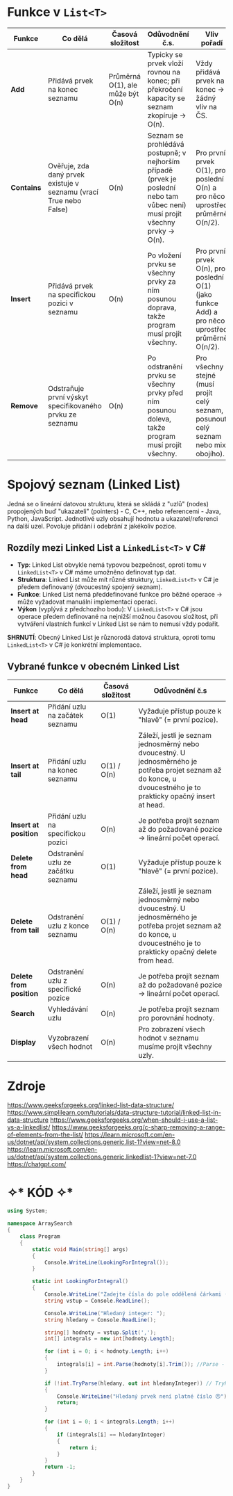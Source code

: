 # Funkce v `List<T>`

| Funkce      | Co dělá  | Časová složitost   | Odůvodnění č.s.   | Vliv pořadí |
|-------------|-----------|------------------------------|---------------------|-------------------------------------|
| **Add**     | Přidává prvek na konec seznamu | Průměrná O(1), ale může být O(n) | Typicky se prvek vloží rovnou na konec; při překročení kapacity se seznam zkopíruje → O(n). | Vždy přidává prvek na konec → žádný vliv na ČS. |
| **Contains**| Ověřuje, zda daný prvek existuje v seznamu (vrací True nebo False)   | O(n)   | Seznam se prohlédává postupně; v nejhorším případě (prvek je poslední nebo tam vůbec není) musí projít všechny prvky → O(n). | Pro první prvek O(1), pro poslední O(n) a pro něco uprostřed průměrně O(n/2). |
| **Insert**  | Přidává prvek na specifickou pozici v seznamu  | O(n)  | Po vložení prvku se všechny prvky za ním posunou doprava, takže program musí projít všechny. | Pro první prvek O(n), pro poslední O(1) (jako funkce Add) a pro něco uprostřed průměrně O(n/2). |
| **Remove**  | Odstraňuje první výskyt specifikovaného prvku ze seznamu  | O(n)   | Po odstranění prvku se všechny prvky před ním posunou doleva, takže program musí projít všechny. | Pro všechny stejné (musí projít celý seznam, posunout celý seznam nebo mix obojího). |

# Spojový seznam (Linked List)

Jedná se o lineární datovou strukturu, která se skládá z "uzlů" (nodes) propojených buď "ukazateli" (pointers) - C, C++, nebo referencemi - Java, Python, JavaScript. Jednotlivé uzly obsahují hodnotu a ukazatel/referenci na další uzel. Povoluje přidání i odebrání z jakékoliv pozice.

## Rozdíly mezi Linked List a `LinkedList<T>` v C#

- **Typ**: Linked List obvykle nemá typovou bezpečnost, oproti tomu v `LinkedList<T>` v C# máme umožněno definovat typ dat.
- **Struktura**: Linked List může mít různé struktury, `LinkedList<T>` v C# je předem definovaný (dvoucestný spojený seznam).
- **Funkce**: Linked List nemá předdefinované funkce pro běžné operace → může vyžadovat manuální implementaci operací.
- **Výkon** (vyplývá z předchozího bodu): V `LinkedList<T>` v C# jsou operace předem definované na nejnižší možnou časovou složitost, při vytváření vlastních funkcí v Linked List se nám to nemusí vždy podařit.

**SHRNUTÍ**: Obecný Linked List je různorodá datová struktura, oproti tomu `LinkedList<T>` v C# je konkrétní implementace.

## Vybrané funkce v obecném Linked List

| Funkce  | Co dělá   | Časová složitost | Odůvodnění č.s   |
|----------|-----------|------------------|--------------------|
| **Insert at head** | Přidání uzlu na začátek seznamu   | O(1) | Vyžaduje přístup pouze k "hlavě" (= první pozice).  |
| **Insert at tail**  | Přidání uzlu na konec seznamu  | O(1) / O(n)| Záleží, jestli je seznam jednosměrný nebo dvoucestný. U jednosměrného je potřeba projet seznam až do konce, u dvoucestného je to prakticky opačný insert at head. |
| **Insert at position**   | Přidání uzlu na specifickou pozici  | O(n) | Je potřeba projít seznam až do požadované pozice → lineární počet operací. |
| **Delete from head** | Odstranění uzlu ze začátku seznamu | O(1) | Vyžaduje přístup pouze k "hlavě" (= první pozice).         |
| **Delete from tail**    | Odstranění uzlu z konce seznamu | O(1) / O(n) | Záleží, jestli je seznam jednosměrný nebo dvoucestný. U jednosměrného je potřeba projet seznam až do konce, u dvoucestného je to prakticky opačný delete from head. |
| **Delete from position** | Odstranění uzlu z specifické pozice       | O(n) | Je potřeba projít seznam až do požadované pozice → lineární počet operací. |
| **Search**  | Vyhledávání uzlu  | O(n) | Je potřeba projít seznam pro porovnání hodnoty. |
| **Display**  | Vyzobrazení všech hodnot | O(n) | Pro zobrazení všech hodnot v seznamu musíme projít všechny uzly. |

# Zdroje
https://www.geeksforgeeks.org/linked-list-data-structure/
https://www.simplilearn.com/tutorials/data-structure-tutorial/linked-list-in-data-structure
https://www.geeksforgeeks.org/when-should-i-use-a-list-vs-a-linkedlist/
https://www.geeksforgeeks.org/c-sharp-removing-a-range-of-elements-from-the-list/
https://learn.microsoft.com/en-us/dotnet/api/system.collections.generic.list-1?view=net-8.0
https://learn.microsoft.com/en-us/dotnet/api/system.collections.generic.linkedlist-1?view=net-7.0
https://chatgpt.com/
# ✧* KÓD ✧*
```csharp 
using System;

namespace ArraySearch
{
    class Program
    {
        static void Main(string[] args)
        {
            Console.WriteLine(LookingForIntegral());
        }

        static int LookingForIntegral()
        {
            Console.WriteLine("Zadejte čísla do pole oddělená čárkami (např. 1, 3, 8):");
            string vstup = Console.ReadLine();

            Console.WriteLine("Hledaný integer: ");
            string hledany = Console.ReadLine();

            string[] hodnoty = vstup.Split(',');
            int[] integrals = new int[hodnoty.Length];

            for (int i = 0; i < hodnoty.Length; i++)
            {
                integrals[i] = int.Parse(hodnoty[i].Trim()); //Parse - nově hodnata int, Trim - vymaže bíle znaky (můžou zkazit nejen kod, ale i mentalní stav, to mě naučil loňský závěrečný projekt)
            }

            if (!int.TryParse(hledany, out int hledanyInteger)) // TryParse zkouší jestli hledany je číslo, pokud ano, uloží se do nově vytvořené proměnné hledanyInteger, pokud není, vrá
            {
                Console.WriteLine("Hledaný prvek není platné číslo 😠");
                return; 
            }

            for (int i = 0; i < integrals.Length; i++)
            {
                if (integrals[i] == hledanyInteger)
                {
                    return i; 
                }
            }
            return -1; 
        }
    }
}